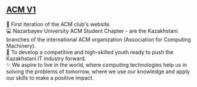 ##  [ACM V1](https://akezh.github.io/acm-v1/)
🌱 First iteration of the ACM club's website. <br>
💻 Nazarbayev University ACM Student Chapter - are the Kazakhstani branches of the international ACM organization (Association for Computing Machinery). <br>
🎯 To develop a competitive and high-skilled youth ready to push the Kazakhstani IT industry forward. <br>
✨ We aspire to live in the world, where computing technologies help us in solving the problems of tomorrow, where we use our knowledge and apply our skills to make a positive impact.
